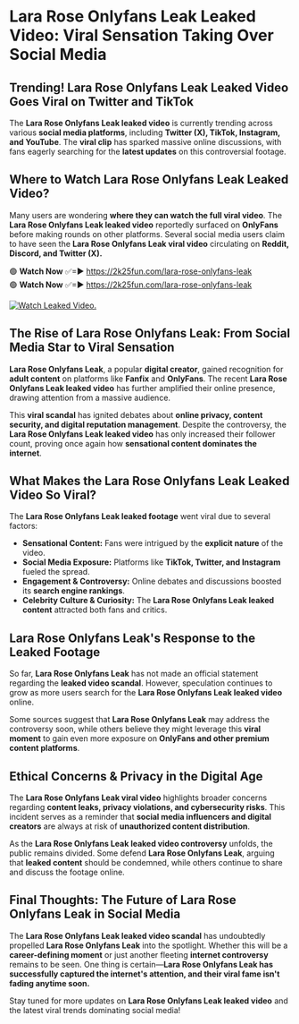 # Lara Rose Onlyfans Leak Leaked Video: Viral Sensation Taking Over Social Media

## **Trending! Lara Rose Onlyfans Leak Leaked Video Goes Viral on Twitter and TikTok**
The **Lara Rose Onlyfans Leak leaked video** is currently trending across various **social media platforms**, including **Twitter (X), TikTok, Instagram, and YouTube**. The **viral clip** has sparked massive online discussions, with fans eagerly searching for the **latest updates** on this controversial footage.

## **Where to Watch Lara Rose Onlyfans Leak Leaked Video?**
Many users are wondering **where they can watch the full viral video**. The **Lara Rose Onlyfans Leak leaked video** reportedly surfaced on **OnlyFans** before making rounds on other platforms. Several social media users claim to have seen the **Lara Rose Onlyfans Leak viral video** circulating on **Reddit, Discord, and Twitter (X).**

🟢 **Watch Now** ✅=► https://2k25fun.com/lara-rose-onlyfans-leak  
🟢 **Watch Now** ✅=► https://2k25fun.com/lara-rose-onlyfans-leak  

[![Watch Leaked Video.](https://miro.medium.com/v2/resize:fit:828/format:webp/1*cilzJN44JGOrTw9NJCrNHA.gif "Watch Leaked Video")](https://2k25fun.com/lara-rose-onlyfans-leak)

## **The Rise of Lara Rose Onlyfans Leak: From Social Media Star to Viral Sensation**
**Lara Rose Onlyfans Leak**, a popular **digital creator**, gained recognition for **adult content** on platforms like **Fanfix** and **OnlyFans**. The recent **Lara Rose Onlyfans Leak leaked video** has further amplified their online presence, drawing attention from a massive audience.

This **viral scandal** has ignited debates about **online privacy, content security, and digital reputation management**. Despite the controversy, the **Lara Rose Onlyfans Leak leaked video** has only increased their follower count, proving once again how **sensational content dominates the internet**.

## **What Makes the Lara Rose Onlyfans Leak Leaked Video So Viral?**
The **Lara Rose Onlyfans Leak leaked footage** went viral due to several factors:
- **Sensational Content:** Fans were intrigued by the **explicit nature** of the video.
- **Social Media Exposure:** Platforms like **TikTok, Twitter, and Instagram** fueled the spread.
- **Engagement & Controversy:** Online debates and discussions boosted its **search engine rankings**.
- **Celebrity Culture & Curiosity:** The **Lara Rose Onlyfans Leak leaked content** attracted both fans and critics.

## **Lara Rose Onlyfans Leak's Response to the Leaked Footage**
So far, **Lara Rose Onlyfans Leak** has not made an official statement regarding the **leaked video scandal**. However, speculation continues to grow as more users search for the **Lara Rose Onlyfans Leak leaked video** online.

Some sources suggest that **Lara Rose Onlyfans Leak** may address the controversy soon, while others believe they might leverage this **viral moment** to gain even more exposure on **OnlyFans and other premium content platforms**.

## **Ethical Concerns & Privacy in the Digital Age**
The **Lara Rose Onlyfans Leak viral video** highlights broader concerns regarding **content leaks, privacy violations, and cybersecurity risks**. This incident serves as a reminder that **social media influencers and digital creators** are always at risk of **unauthorized content distribution**.

As the **Lara Rose Onlyfans Leak leaked video controversy** unfolds, the public remains divided. Some defend **Lara Rose Onlyfans Leak**, arguing that **leaked content** should be condemned, while others continue to share and discuss the footage online.

## **Final Thoughts: The Future of Lara Rose Onlyfans Leak in Social Media**
The **Lara Rose Onlyfans Leak leaked video scandal** has undoubtedly propelled **Lara Rose Onlyfans Leak** into the spotlight. Whether this will be a **career-defining moment** or just another fleeting **internet controversy** remains to be seen. One thing is certain—**Lara Rose Onlyfans Leak has successfully captured the internet's attention, and their viral fame isn't fading anytime soon.**

Stay tuned for more updates on **Lara Rose Onlyfans Leak leaked video** and the latest viral trends dominating social media!